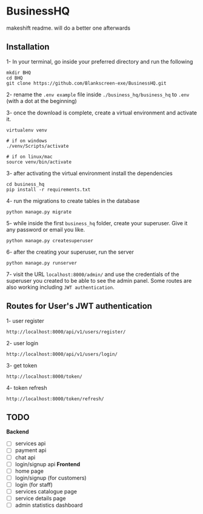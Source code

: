 # BusinessHQ
makeshift  readme. will do a better one afterwards

## Installation
1- In your terminal, go inside your preferred directory and run the following

    mkdir BHQ
    cd BHQ
    git clone https://github.com/Blankscreen-exe/BusinessHQ.git

2- rename the `.env example` file inside `./business_hq/business_hq`  to `.env` (with a dot at the beginning)

3- once the download is complete, create a virtual environment and activate it.

	virtualenv venv
	
	# if on windows
	./venv/Scripts/activate
	
	# if on linux/mac
	source venv/bin/activate

3- after activating the virtual environment install the dependencies

    cd business_hq
    pip install -r requirements.txt

4- run the migrations to create tables in the database

    python manage.py migrate

5- while inside the first `business_hq` folder, create your superuser. Give it any password or email you like.

    python manage.py createsuperuser

6- after the creating your superuser, run the server

    python manage.py runserver
    
7- visit the URL `localhost:8000/admin/` and use the credentials of the superuser you created to be able to see the admin panel. Some routes are also working including `JWT authentication`.


## Routes for User's JWT authentication

1- user register
```
http://localhost:8000/api/v1/users/register/
```

2- user login
```
http://localhost:8000/api/v1/users/login/
```
3- get token
```
http://localhost:8000/token/
```

4- token refresh
```
http://localhost:8000/token/refresh/
```

## TODO
**Backend**
- [ ] services api
- [ ] payment api
- [ ] chat api
- [ ] login/signup api
**Frontend**
- [ ] home page
- [ ] login/signup (for customers)
- [ ] login (for staff)
- [ ] services catalogue page
- [ ] service details page
- [ ] admin statistics dashboard
